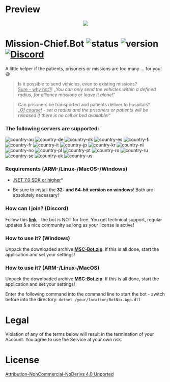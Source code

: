 # Preview

<p align="center">
  <img src="https://i.imgur.com/gacDkgO.png" />
</p> 

# Mission-Chief.Bot ![status](https://badgen.net/badge/Status/Proof/green) ![version](https://badgen.net/badge/Version/3.0.0.0/) [![Discord](https://img.shields.io/discord/1095284310820540441.svg?label=BotNix&logo=discord&logoColor=ffffff&color=7389D8&labelColor=6A7EC2)](https://discord.gg/HXWrHgwtxv)

A little helper if the patients, prisoners or missions are too many ... for you! :smiley:

> Is it possible to send vehicles, even to existing missions?<br>
> <ins>Sure - why not?</ins>! „_You can only send the vehicles within a defined radius, for alliance missions or leave it alone!_“

> Can prisoners be transported and patients deliver to hospitals?<br>
> „_<ins>Of course!</ins> - set a radius and the prisoners or patients will be released if there is no cell or bed available!_“

### **The following servers are supported:**
![country-au](https://img.shields.io/badge/AU%3F-yes-green.svg) ![country-de](https://img.shields.io/badge/DE%3F-yes-green.svg) ![country-dk](https://img.shields.io/badge/DK%3F-yes-green.svg) ![country-es](https://img.shields.io/badge/ES%3F-yes-green.svg) ![country-fi](https://img.shields.io/badge/FI%3F-yes-green.svg) ![country-fr](https://img.shields.io/badge/FR%3F-yes-green.svg) ![country-it](https://img.shields.io/badge/IT%3F-yes-green.svg) ![country-jp](https://img.shields.io/badge/JP%3F-yes-green.svg) ![country-kr](https://img.shields.io/badge/KR%3F-yes-green.svg) ![country-nl](https://img.shields.io/badge/NL%3F-yes-green.svg) ![country-no](https://img.shields.io/badge/NO%3F-yes-green.svg) ![country-pl](https://img.shields.io/badge/PL%3F-yes-green.svg) ![country-pt](https://img.shields.io/badge/PT%3F-yes-green.svg) ![country-ro](https://img.shields.io/badge/RO%3F-yes-green.svg) ![country-ru](https://img.shields.io/badge/RU%3F-yes-green.svg) ![country-se](https://img.shields.io/badge/SE%3F-yes-green.svg) ![country-uk](https://img.shields.io/badge/UK%3F-yes-green.svg) ![country-us](https://img.shields.io/badge/US%3F-yes-green.svg)

### Requirements (ARM-/Linux-/MacOS-/Windows)

- [.NET 7.0 SDK or higher](https://dotnet.microsoft.com/download)*

* Be sure to install the **32- and 64-bit version on windows**! Both are absolutely necessary!

### How can I join? (Discord)

Follow this **[link](https://discord.gg/HXWrHgwtxv)** - the bot is NOT for free. You get technical support, regular updates & a nice community as long as your license is active!

### How to use it? (Windows)

Unpack the downloaded archive **[MSC-Bot.zip](https://github.com/cfHxqA/Mission-Chief.Bot/raw/master/MSC-Bot.zip)**. If this is all done, start the application and set your settings!

### How to use it? (ARM-/Linux-/MacOS)

Unpack the downloaded archive **[MSC-Bot.zip](https://github.com/cfHxqA/Mission-Chief.Bot/raw/master/MSC-Bot.zip)**. If this is all done, start the application and set your settings!

Enter the following command into the command line to start the bot - switch before into the directory:
`dotnet /your/location/BotNix.App.dll`

# Legal

Violation of any of the terms below will result in the termination of your Account. You agree to use the Service at your own risk.

# License

[Attribution-NonCommercial-NoDerivs 4.0 Unported](https://creativecommons.org/licenses/by-nc-nd/4.0/)
